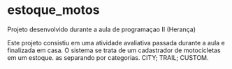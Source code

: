 # estoque_motos
Projeto desenvolvido durante a aula de programaçao II (Herança)

Este projeto consistiu em uma atividade avaliativa passada durante a aula e finalizada em casa.
O sistema se trata de um cadastrador de motocicletas em um estoque. as separando por categorias. CITY; TRAIL; CUSTOM.
